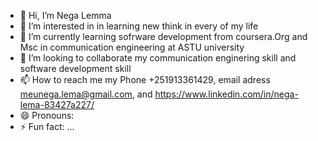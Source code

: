 - 👋 Hi, I’m Nega Lemma 
- 👀 I’m interested in in learning new think in every of my life
-  🌱 I’m currently learning sofrware development from coursera.Org and Msc in communication engineering at ASTU university
- 💞️ I’m looking to collaborate my communication enginering skill and software development skill 
- 📫 How to reach me my Phone +251913361429, email adress meunega.lema@gmail.com, and https://www.linkedin.com/in/nega-lema-83427a227/
- 😄 Pronouns: 
- ⚡ Fun fact: ...

<!---
negagithub/negagithub is a ✨ special ✨ repository because its `README.md` (this file) appears on your GitHub profile.
You can click the Preview link to take a look at your changes.
--->
